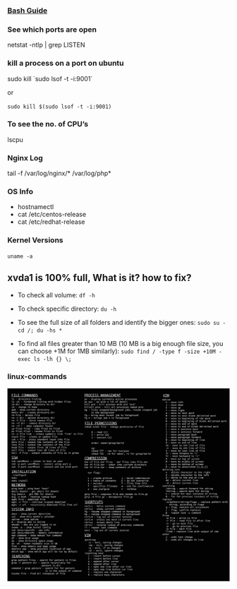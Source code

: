 ### [Bash Guide](https://github.com/Idnan/bash-guide)

### See which ports are open
netstat -ntlp | grep LISTEN

### kill a process on a port on ubuntu
sudo kill \`sudo lsof -t -i:9001\`

or

`sudo kill $(sudo lsof -t -i:9001)`

### To see the no. of CPU’s
lscpu

### Nginx Log
tail -f /var/log/nginx/* /var/log/php*

### OS Info
+ hostnamectl
+ cat /etc/centos-release
+ cat /etc/redhat-release

### Kernel Versions
`uname -a`

## xvda1 is 100% full, What is it? how to fix?

+ To check all volume: `df -h`

+ To check specific directory: `du -h`

+ To see the full size of all folders and identify the bigger ones: `sudo su - cd /; du -hs *`

+  To find all files greater than 10 MB (10 MB is a big enough file size, you can choose +1M for 1MB similarly): `sudo find / -type f -size +10M -exec ls -lh {} \;`

### linux-commands
![1](linux-commands.png)
